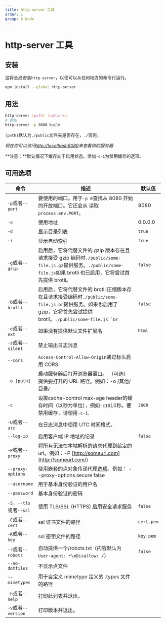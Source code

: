 ```yaml
---
title: http-server 工具
order: 1
group: 6 Node
---
```

# http-server 工具

## 安装

这将全局安装`http-server`，以便可以从任何地方的命令行运行。

```bash
npm install --global http-server
```

## 用法

```bash
http-server [path] [options]
# 例如
http-server -p 8080 build
```

`[path]`默认为`./public`文件夹是否存在，`./`否则。

*现在你可以访问[http://localhost:8080](http://localhost:8080/)来查看你的服务器*

**注意：**默认情况下缓存处于启用状态。添加`-c-1`为禁用缓存的选项。

## 可用选项

| 命令                     | 描述                                                         | 默认值     |
| ------------------------ | ------------------------------------------------------------ | ---------- |
| `-p`或者`--port`         | 要使用的端口。用于`-p 0`查找从 8080 开始的开放端口。它还会从 读取`process.env.PORT`。 | 8080       |
| `-a`                     | 使用地址                                                     | 0.0.0.0    |
| `-d`                     | 显示目录列表                                                 | `true`     |
| `-i`                     | 显示自动索引                                                 | `true`     |
| `-g`或者`--gzip`         | 启用后，它将代替文件的 gzip 版本存在且请求接受 gzip 编码时`./public/some-file.js.gz`提供服务。`./public/some-file.js`如果 brotli 也已启用，它将尝试首先提供 brotli。 | `false`    |
| `-b`或者`--brotli`       | 启用后，它将代替文件的 brotli 压缩版本存在且请求接受编码时`./public/some-file.js.br`提供服务。如果也启用了 gzip，它将首先尝试提供 brotli。`./public/some-file.js``br` | `false`    |
| `-e`或者`--ext`          | 如果没有提供默认文件扩展名                                   | `html`     |
| `-s`或者`--silent`       | 禁止输出日志消息                                             |            |
| `--cors`                 | `Access-Control-Allow-Origin`通过标头启用 CORS               |            |
| `-o [path]`              | 启动服务器后打开浏览器窗口。 （可选）提供要打开的 URL 路径。例如：-o /其他/目录/ |            |
| `-c`                     | 设置cache-control max-age header的缓存时间（以秒为单位），例如`-c10`10秒。要禁用缓存，请使用`-c-1`. | `3600`     |
| `-U`或者`--utc`          | 在日志消息中使用 UTC 时间格式。                              |            |
| `--log-ip`               | 启用客户端 IP 地址的记录                                     | `false`    |
| `-P`或者`--proxy`        | 将所有无法在本地解析的请求代理到给定的 url。例如：-P [http://someurl.com](http://someurl.com/) |            |
| `--proxy-options`        | 使用嵌套的点对象传递代理[选项](https://github.com/http-party/node-http-proxy#options)。例如： --proxy-options.secure false |            |
| `--username`             | 用于基本身份验证的用户名                                     |            |
| `--password`             | 基本身份验证的密码                                           |            |
| `-S`，`--tls`或者`--ssl` | 使用 TLS/SSL (HTTPS) 启用安全请求服务                        | `false`    |
| `-C`或者`--cert`         | ssl 证书文件的路径                                           | `cert.pem` |
| `-K`或者`--key`          | ssl 密钥文件的路径                                           | `key.pem`  |
| `-r`或者`--robots`       | 自动提供一个/robots.txt（内容默认为`User-agent: *\nDisallow: /`） | `false`    |
| `--no-dotfiles`          | 不显示点文件                                                 |            |
| `--mimetypes`            | 用于自定义 mimetype 定义的 .types 文件的路径                 |            |
| `-h`或者`--help`         | 打印此列表并退出。                                           |            |
| `-v`或者`--version`      | 打印版本并退出。                                             |            |
